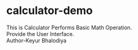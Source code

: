 # calculator-demo
This is Calculator Performs Basic Math Operation.
<br>
Provide the User Interface.
<br>
Author-Keyur Bhalodiya
